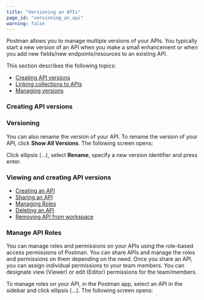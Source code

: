 ```yaml
---
title: "Versioning an APIs"
page_id: "versioning_an_api"
warning: false
---
```


Postman allows you to manage multiple versions of your APIs. You typically start a new version of an API when you make a small enhancement or when you add new fields/new endpoints/resources to an existing API. 

This section describes the following topics:

* [Creating API versions](#creating-api-versions)
* [Linking collections to APIs](#linking-collections-to-apis)
* [Managing versions](managing-versions)


### Creating API versions



### Versioning 

You can also rename the version of your API. To rename the version of your API, click **Show All Versions**. The following screen opens:


Click ellipsis (...), select **Rename**, specify a new version identifier and press enter. 


### Viewing and creating API versions 




* [Creating an API](#creating-an-api)
* [Sharing an API](#sharing-an-api)
* [Managing Roles](#managing-roles)
* [Deleting an API](#deleting-an-api)
* [Removing API from workspace](removing-api-from-workspace)







### Manage API Roles 

You can manage roles and permissions on your APIs using the role-based access permissions of Postman. You can share APIs and manage the roles and permissions on them depending on the need. Once you share an API, you can assign individual permissions to your team members. You can designate view (Viewer) or edit (Editor) permissions for the team/members. 

To manage roles on your API, in the Postman app, select an API in the sidebar and click ellipsis (...). The following screen opens: